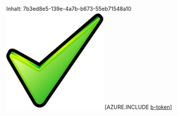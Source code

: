 Inhalt: 7b3ed8e5-139e-4a7b-b673-55eb71548a10![Bild](890e4a7a-a7ee-4aa0-bc5d-130dca915971.png)
[AZURE.INCLUDE [b-token](10f24d9f-23d6-4a5a-b57b-db803b83e206.md)]

